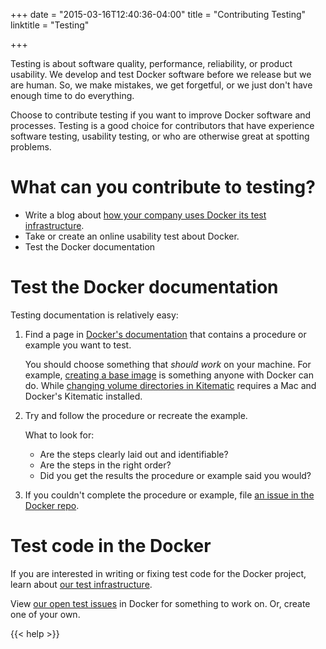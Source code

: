 +++
date = "2015-03-16T12:40:36-04:00"
title = "Contributing Testing"
linktitle = "Testing"

+++


Testing is about software quality, performance, reliability, or product usability. We develop and test Docker software before we release but we are human. So, we make mistakes, we get forgetful, or we just don't have enough time to do everything. 

Choose to contribute testing if you want to improve Docker software and processes. Testing is a good choice for contributors that have experience software testing, usability testing, or who are otherwise great at spotting problems. 

# What can you contribute to testing?

* Write a blog about <a href="http://www.appneta.com/blog/automated-testing-with-docker/" target="_blank">how your company uses Docker its test infrastructure</a>.  
* Take or create an online usability test about Docker.
* Test the Docker documentation 


# Test the Docker documentation

Testing documentation is relatively easy:

1.  Find a page in <a href="http://docs.docker.com/" target="_blank">Docker's documentation</a> that contains a procedure or example you want to test.

	You should choose something that _should work_ on your machine. For example,
	<a href="http://docs.docker.com/articles/baseimages/" target="_blank">creating
	a base image</a> is something anyone with Docker can do. While <a
	href="https://kitematic.com/docs/managing-volumes/" target="_blank">changing
	volume directories in Kitematic</a> requires a Mac and Docker's Kitematic
	installed.

2.  Try and follow the procedure or recreate the example.

	What to look for:
	
	* Are the steps clearly laid out and identifiable? 
	* Are the steps in the right order? 
	* Did you get the results the procedure or example said you would?

4.  If you couldn't complete the procedure or example, file <a href="https://github.com/docker/docker/issues/new" target="_blank">an issue in the Docker repo</a>. 

# Test code in the Docker

If you are interested in writing or fixing test code for the Docker project, learn  about  <a href="http://docs.docker.com/project/test-and-docs/" target="_blank">our test infrastructure</a>.

View <a href="http://goo.gl/EkyABb" target="_blank"> our open test issues</a> in Docker for something to work on. Or, create one of your own.

{{< help >}}




 
















